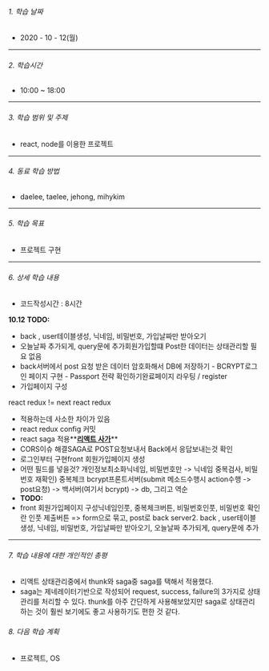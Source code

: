 

###### 1. 학습 날짜

- 2020 - 10 - 12(월)

---

###### 2. 학습시간

- 10:00 ~ 18:00

---

###### 3. 학습 범위 및 주제

- react, node를 이용한 프로젝트

---

###### 4. 동료 학습 방법 

- daelee, taelee, jehong, mihykim

---

###### 5. 학습 목표 

- 프로젝트 구현

---

###### 6. 상세 학습 내용

- 코드작성시간 :  8시간

**10.12**
**TODO:**

- back , user테이블생성, 닉네임, 비밀번호, 가입날짜만 받아오기
- 오늘날짜 추가되게, query문에 추가회원가입할떄 Post한 데이터는 상태관리할 필요 없음
- back서버에서 post 요청 받은 데이터 암호화해서 DB에 저장하기 - BCRYPT로그인 페이지 구현 - Passport 전략 확인하기완료페이지 라우팅 / register
-  가입페이지 구성



react redux != next react redux 

- 적용하는데 사소한 차이가 있음 
- react redux config 커밋 
- react saga 적용**[**리액트 사가**](https://eomtttttt-develop.tistory.com/202)**
- CORS이슈 해결SAGA로 POST요청보내서 Back에서 응답보내는것 확인
- 로그인부터 구현front 회원가입페이지 생성 
- 어떤 필드를 넣을것? 개인정보최소화닉네임, 비밀번호만 -> 닉네임 중복검사, 비밀번호 재확인) 중복체크 bcrypt프론트서버(submit 메소드수행시 action수행 -> post요청) -> 백서버(여기서 bcrypt) -> db, 그리고 역순
- **TODO:**
- front 회원가입페이지 구성닉네임인풋, 중복체크버튼, 비밀번호인풋, 비밀번호 확인란 인풋 제출버튼 => form으로 묶고, post로 back server2. back , user테이블생성, 닉네임, 비밀번호, 가입날짜만 받아오기, 오늘날짜 추가되게, query문에 추가

---

###### 7. 학습 내용에 대한 개인적인 총평

- 리액트 상태관리중에서 thunk와 saga중 saga를 택해서 적용했다.
- saga는 제네레이터기반으로 작성되어 request, success, failure의 3가지로 상태관리를 처리할 수 있다. thunk를 아주 간단하게 사용해보았지만 saga로 상태관리하는 것이 훨씬 보기에도 좋고 사용하기도 편한 것 같다.

###### 8. 다음 학습 계획

- 프로젝트, OS